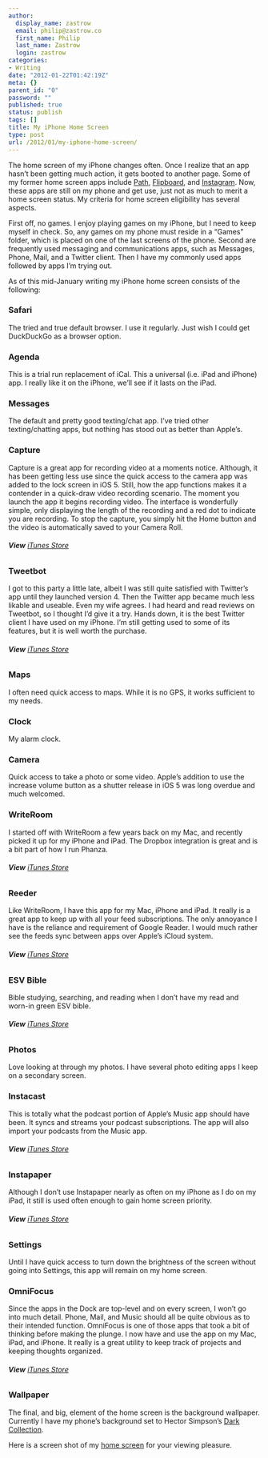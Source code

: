 ```yaml
---
author:
  display_name: zastrow
  email: philip@zastrow.co
  first_name: Philip
  last_name: Zastrow
  login: zastrow
categories:
- Writing
date: "2012-01-22T01:42:19Z"
meta: {}
parent_id: "0"
password: ""
published: true
status: publish
tags: []
title: My iPhone Home Screen
type: post
url: /2012/01/my-iphone-home-screen/
---
```

<p>The home screen of my iPhone changes often. Once I realize that an app hasn’t been getting much action, it gets booted to another page. Some of my former home screen apps include <a href="https://www.path.com">Path</a>, <a href="http://flipboard.com">Flipboard</a>, and <a href="http://instagram.com/">Instagram</a>. Now, these apps are still on my phone and get use, just not as much to merit a home screen status. My criteria for home screen eligibility has several aspects.</p>
<p>First off, no games. I enjoy playing games on my iPhone, but I need to keep myself in check. So, any games on my phone must reside in a “Games” folder, which is placed on one of the last screens of the phone. Second are frequently used messaging and communications apps, such as Messages, Phone, Mail, and a Twitter client. Then I have my commonly used apps followed by apps I’m trying out.</p>
<p>As of this mid-January writing my iPhone home screen consists of the following:</p>
<h3 id="safari">Safari</h3>
<p>The tried and true default browser. I use it regularly. Just wish I could get DuckDuckGo as a browser option.</p>
<h3 id="agenda">Agenda</h3>
<p>This is a trial run replacement of iCal. This a universal (i.e. iPad and iPhone) app. I really like it on the iPhone, we’ll see if it lasts on the iPad.</p>
<h3 id="messages">Messages</h3>
<p>The default and pretty good texting/chat app. I’ve tried other texting/chatting apps, but nothing has stood out as better than Apple’s.</p>
<h3 id="capture">Capture</h3>
<p>Capture is a great app for recording video at a moments notice. Although, it has been getting less use since the quick access to the camera app was added to the lock screen in iOS 5. Still, how the app functions makes it a contender in a quick-draw video recording scenario. The moment you launch the app it begins recording video. The interface is wonderfully simple, only displaying the length of the recording and a red dot to indicate you are recording. To stop the capture, you simply hit the Home button and the video is automatically saved to your Camera Roll.</p>
<h6 id="view-itunes-store"><strong>View</strong> <a href="http://itunes.apple.com/us/app/id442879059?mt=8">iTunes Store</a></h6>
<h3 id="tweetbot">Tweetbot</h3>
<p>I got to this party a little late, albeit I was still quite satisfied with Twitter’s app until they launched version 4. Then the Twitter app became much less likable and useable. Even my wife agrees. I had heard and read reviews on Tweetbot, so I thought I’d give it a try. Hands down, it is the best Twitter client I have used on my iPhone. I’m still getting used to some of its features, but it is well worth the purchase.</p>
<h6 id="view-itunes-store-1"><strong>View</strong> <a href="http://itunes.apple.com/us/app/id428851691?mt=8">iTunes Store</a></h6>
<h3 id="maps">Maps</h3>
<p>I often need quick access to maps. While it is no GPS, it works sufficient to my needs.</p>
<h3 id="clock">Clock</h3>
<p>My alarm clock.</p>
<h3 id="camera">Camera</h3>
<p>Quick access to take a photo or some video. Apple’s addition to use the increase volume button as a shutter release in iOS 5 was long overdue and much welcomed.</p>
<h3 id="writeroom">WriteRoom</h3>
<p>I started off with WriteRoom a few years back on my Mac, and recently picked it up for my iPhone and iPad. The Dropbox integration is great and is a bit part of how I run Phanza.</p>
<h6 id="view-itunes-store-2"><strong>View</strong> <a href="http://itunes.apple.com/us/app/writeroom/id288751446?mt=8">iTunes Store</a></h6>
<h3 id="reeder">Reeder</h3>
<p>Like WriteRoom, I have this app for my Mac, iPhone and iPad. It really is a great app to keep up with all your feed subscriptions. The only annoyance I have is the reliance and requirement of Google Reader. I would much rather see the feeds sync between apps over Apple’s iCloud system.</p>
<h6 id="view-itunes-store-3"><strong>View</strong> <a href="http://itunes.apple.com/us/app/reeder/id325502379?mt=8">iTunes Store</a></h6>
<h3 id="esv-bible">ESV Bible</h3>
<p>Bible studying, searching, and reading when I don’t have my read and worn-in green ESV bible.</p>
<h6 id="view-itunes-store-4"><strong>View</strong> <a href="http://itunes.apple.com/us/app/esv-bible/id361797273?mt=8">iTunes Store</a></h6>
<h3 id="photos">Photos</h3>
<p>Love looking at through my photos. I have several photo editing apps I keep on a secondary screen.</p>
<h3 id="instacast">Instacast</h3>
<p>This is totally what the podcast portion of Apple’s Music app should have been. It syncs and streams your podcast subscriptions. The app will also import your podcasts from the Music app.</p>
<h6 id="view-itunes-store-5"><strong>View</strong> <a href="http://itunes.apple.com/us/app/instacast/id420368235?mt=8">iTunes Store</a></h6>
<h3 id="instapaper">Instapaper</h3>
<p>Although I don’t use Instapaper nearly as often on my iPhone as I do on my iPad, it still is used often enough to gain home screen priority.</p>
<h6 id="view-itunes-store-6"><strong>View</strong> <a href="http://itunes.apple.com/us/app/instapaper/id288545208?mt=8">iTunes Store</a></h6>
<h3 id="settings">Settings</h3>
<p>Until I have quick access to turn down the brightness of the screen without going into Settings, this app will remain on my home screen.</p>
<h3 id="omnifocus">OmniFocus</h3>
<p>Since the apps in the Dock are top-level and on every screen, I won’t go into much detail. Phone, Mail, and Music should all be quite obvious as to their intended function. OmniFocus is one of those apps that took a bit of thinking before making the plunge. I now have and use the app on my Mac, iPad, and iPhone. It really is a great utility to keep track of projects and keeping thoughts organized.</p>
<h6 id="view-itunes-store-7"><strong>View</strong> <a href="http://itunes.apple.com/us/app/omnifocus-for-iphone/id284885288?mt=8">iTunes Store</a></h6>
<h3 id="wallpaper">Wallpaper</h3>
<p>The final, and big, element of the home screen is the background wallpaper. Currently I have my phone’s background set to Hector Simpson’s <a href="http://dizzyup.co.uk/wallpapers/">Dark Collection</a>.</p>
<p>Here is a screen shot of my <a href="http://www.phanza.com/media/iphone-home-2012-01-22.png">home screen</a> for your viewing pleasure.</p>
